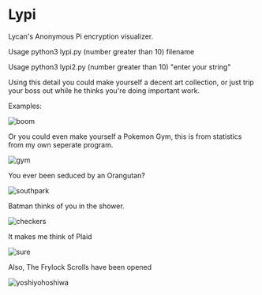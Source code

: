 # Lypi
Lycan's Anonymous Pi encryption visualizer. 

Usage python3 lypi.py (number greater than 10) filename

Usage python3 lypi2.py (number greater than 10) "enter your string"

Using this detail you could make yourself a decent art collection, or just trip your boss out while he thinks you're doing important work.

Examples:

![boom](https://github.com/777388/Lypi/assets/96343159/e1728e35-87eb-466e-859c-dbb9f665c8d7)

Or you could even make yourself a Pokemon Gym, this is from statistics from my own seperate program.

![gym](https://github.com/777388/Lypi/assets/96343159/1664c4d8-d918-43ae-9c41-d94d436c75c3)

You ever been seduced by an Orangutan?

![southpark](https://github.com/777388/Lypi/assets/96343159/ab6da3cd-bf7f-4775-9b8c-e345450f8d13)

Batman thinks of you in the shower.


![checkers](https://github.com/777388/Lypi/assets/96343159/dbc5ecc2-5c7f-4d73-9e4f-e5ac74bdaf63)

It makes me think of Plaid

![sure](https://github.com/777388/Lypi/assets/96343159/434cfb10-5fc4-4676-a835-3fae7b923867)


Also, The Frylock Scrolls have been opened

![yoshiyohoshiwa](https://github.com/777388/Lypi/assets/96343159/0a6f0314-e8ba-412e-b475-3f190002cc69)

